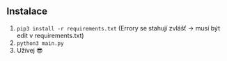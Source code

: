 ## Instalace

1. `pip3 install -r requirements.txt` (Errory se stahují zvlášť -> musí být edit v requirements.txt)
2. `python3 main.py`
3. Užívej 😎